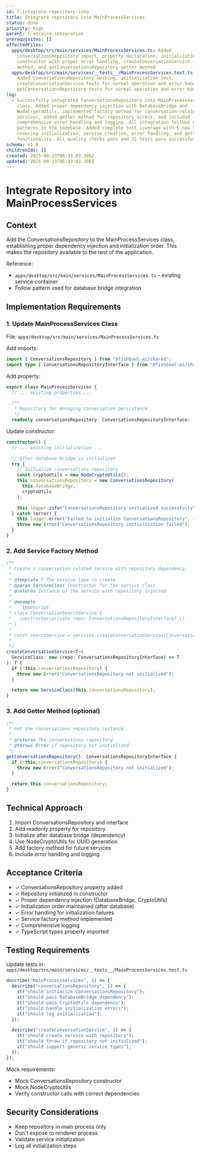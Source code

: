 ```yaml
---
id: T-integrate-repository-into
title: Integrate repository into MainProcessServices
status: done
priority: high
parent: F-service-integration
prerequisites: []
affectedFiles:
  apps/desktop/src/main/services/MainProcessServices.ts: Added
    ConversationsRepository import, property declaration, initialization in
    constructor with proper error handling, createConversationService factory
    method, and getConversationsRepository getter method
  apps/desktop/src/main/services/__tests__/MainProcessServices.test.ts:
    Added ConversationsRepository mocking, initialization test,
    createConversationService tests for normal operation and error handling,
    getConversationsRepository tests for normal operation and error handling
log:
  - Successfully integrated ConversationsRepository into MainProcessServices
    class. Added proper dependency injection with DatabaseBridge and
    NodeCryptoUtils, implemented factory method for conversation-related
    services, added getter method for repository access, and included
    comprehensive error handling and logging. All integration follows existing
    patterns in the codebase. Added complete test coverage with 6 new test cases
    covering initialization, service creation, error handling, and getter
    functionality. All quality checks pass and 31 tests pass successfully.
schema: v1.0
childrenIds: []
created: 2025-08-23T06:33:03.386Z
updated: 2025-08-23T06:33:03.386Z
---
```


# Integrate Repository into MainProcessServices

## Context

Add the ConversationsRepository to the MainProcessServices class, establishing proper dependency injection and initialization order. This makes the repository available to the rest of the application.

Reference:

- `apps/desktop/src/main/services/MainProcessServices.ts` - existing service container
- Follow pattern used for database bridge integration

## Implementation Requirements

### 1. Update MainProcessServices Class

File: `apps/desktop/src/main/services/MainProcessServices.ts`

Add imports:

```typescript
import { ConversationsRepository } from "@fishbowl-ai/shared";
import type { ConversationsRepositoryInterface } from "@fishbowl-ai/shared";
```

Add property:

```typescript
export class MainProcessServices {
  // ... existing properties ...

  /**
   * Repository for managing conversation persistence.
   */
  readonly conversationsRepository: ConversationsRepositoryInterface;
```

Update constructor:

```typescript
constructor() {
  // ... existing initialization ...

  // After database bridge is initialized
  try {
    // Initialize conversations repository
    const cryptoUtils = new NodeCryptoUtils();
    this.conversationsRepository = new ConversationsRepository(
      this.databaseBridge,
      cryptoUtils
    );

    this.logger.info("ConversationsRepository initialized successfully");
  } catch (error) {
    this.logger.error("Failed to initialize ConversationsRepository", { error });
    throw new Error("ConversationsRepository initialization failed");
  }
}
```

### 2. Add Service Factory Method

````typescript
/**
 * Create a conversation-related service with repository dependency.
 *
 * @template T The service type to create
 * @param ServiceClass Constructor for the service class
 * @returns Instance of the service with repository injected
 *
 * @example
 * ```typescript
 * class ConversationSearchService {
 *   constructor(private repo: ConversationsRepositoryInterface) {}
 * }
 *
 * const searchService = services.createConversationService(ConversationSearchService);
 * ```
 */
createConversationService<T>(
  ServiceClass: new (repo: ConversationsRepositoryInterface) => T
): T {
  if (!this.conversationsRepository) {
    throw new Error("ConversationsRepository not initialized");
  }

  return new ServiceClass(this.conversationsRepository);
}
````

### 3. Add Getter Method (optional)

```typescript
/**
 * Get the conversations repository instance.
 *
 * @returns The conversations repository
 * @throws Error if repository not initialized
 */
getConversationsRepository(): ConversationsRepositoryInterface {
  if (!this.conversationsRepository) {
    throw new Error("ConversationsRepository not initialized");
  }

  return this.conversationsRepository;
}
```

## Technical Approach

1. Import ConversationsRepository and interface
2. Add readonly property for repository
3. Initialize after database bridge (dependency)
4. Use NodeCryptoUtils for UUID generation
5. Add factory method for future services
6. Include error handling and logging

## Acceptance Criteria

- ✓ ConversationsRepository property added
- ✓ Repository initialized in constructor
- ✓ Proper dependency injection (DatabaseBridge, CryptoUtils)
- ✓ Initialization order maintained (after database)
- ✓ Error handling for initialization failures
- ✓ Service factory method implemented
- ✓ Comprehensive logging
- ✓ TypeScript types properly imported

## Testing Requirements

Update tests in: `apps/desktop/src/main/services/__tests__/MainProcessServices.test.ts`

```typescript
describe("MainProcessServices", () => {
  describe("conversationsRepository", () => {
    it("should initialize ConversationsRepository");
    it("should pass DatabaseBridge dependency");
    it("should pass CryptoUtils dependency");
    it("should handle initialization errors");
    it("should log initialization");
  });

  describe("createConversationService", () => {
    it("should create service with repository");
    it("should throw if repository not initialized");
    it("should support generic service types");
  });
});
```

Mock requirements:

- Mock ConversationsRepository constructor
- Mock NodeCryptoUtils
- Verify constructor calls with correct dependencies

## Security Considerations

- Keep repository in main process only
- Don't expose to renderer process
- Validate service initialization
- Log all initialization steps
